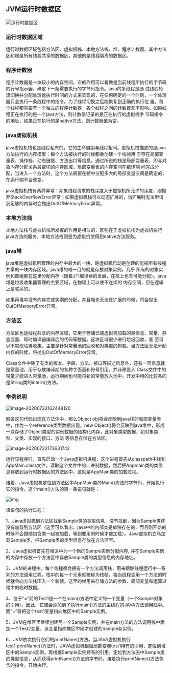 ## JVM运行时数据区

![运行时数据区](https://gitee.com/cdx_dayshow/picBed/raw/master/img/运行时数据区.png)



### 运行时数据区域

运行时数据区域包括方法区、虚拟机栈、本地方法栈、堆、程序计数器。其中方法区和堆是所有线程共享的数据区，其他的是线程隔离的数据区。

### 程序计数器

程序计数器是一块较小的内存空间，它的作用可以看做是当前线程所执行的字节码的行号指示器，确定下一条需要执行的字节码指令。java的多线程是通 过线程轮流切换并分配处理器执行时间的方式来实现的，在任何确定的一个时刻，一个处理器只会执行一条线程中的指令。为了线程切换之后能恢复到正确的执行位 置，每个线程都需要有一个独立的程序计数器，各个线程之间的计数器互不影响。如果线程正在执行的是一个java方法，则计数器记录的是正在执行的虚拟机字 节码指令的地址，如果正在执行的是native方法，则计数器值为空。

### java虚拟机栈

java虚拟机栈也是线程私有的，它的生命周期与线程相同。虚拟机栈描述的是java方法执行的内存模型：每个方法被执行的时候都会创建一个栈帧用 于存在局部变量表、操作栈、动态链接、方法出口等信息。通过所说的栈是局部变量表，即与对象内存分配关系最密切的内存区域。局部变量表的内存空间在编译期 间完成分配，当进入一个方法时，这个方法需要在帧中分配多大的局部变量空间是确定的，在运行期不会改变。

java虚拟机栈有两种异常：如果线程请求的栈深度大于虚拟机所允许的深度，则抛弃StackOverflowError异常；如果虚拟机栈可以动态扩展的，当扩展时无法申请到足够的内存时会抛出OutOfMemoryError异常。

### 本地方法栈

本地方法栈与虚拟机栈所发挥的作用是相似的，区别在于虚拟机栈为虚拟机执行java方法的服务，本地方法栈则是为虚拟机使用到native方法服务。

### java堆

java堆是虚拟机所管理的内存中最大的一块，是虚拟机启动是创建的能被所有线程共享的一块内存区域。java堆的唯一目的就是存放对象实例，几乎 所有的对象实例和数组都在这里分配内存（随着JTI编译器的发展，在栈上也有可能分配）。java堆是垃圾收集器管理的主要区域，在物理上可以使不连续的 内存空间，但在逻辑上是联系的。

如果再堆中没有内存完成实例的分配，并且堆也无法在扩展的时候，将会抛出OutOfMemoryError异常。

### 方法区

方法区也是线程共享的内存区域，它用于存储已被虚拟机加载的类信息、常量、静态变量、即时编译器编译后的代码等数据。这块区域很少进行垃圾回收，甚 至可以不实现垃圾收集，主要是针对常量池的回收和对类型的卸载。当方法区无法分配内存的时候，将抛出OutOfMemoryError异常。

Class文件中除了有类的版本、字段、方法、接口等描述信息外，还有一项信息就是常量池，用于存放编译期的各种字面量和符号引用。并非预置入 Class文件中的常量才能进入常量池，运行期间也可能将新的常量放入池中，开发中用的比较多的是String类的intern()方法。

### 举例说明

![image-20200722162448120](https://gitee.com/cdx_dayshow/picBed/raw/master/img/image-20200722162448120.png)

假设这句代码出现在方法体中，那么Object obj将会反映到java栈的局部变量表中，作为一个reference类型数据出现，new Object()将会反映到java堆中，形成一块存储了Object类型的实例数据的结构化内存，此对象类型数据，如对象类型、父类、实现的接口、方法 等信息存储在方法区。

![image-20200722173631742](https://gitee.com/cdx_dayshow/picBed/raw/master/img/image-20200722173631742.png)

运行该程序时，首先启动一个Java虚拟机进程，这个进程首先从classpath中找到AppMain.class文件，读取这个文件中的二进制数据，然后把Appmain类的类信息存放到运行时数据区的方法区中，这就是AppMain类的加载过程。

 

接着，Java虚拟机定位到方法区中AppMain类的Main()方法的字节码，开始执行它的指令。这个main()方法的第一条语句就是：

 

![img](https://gitee.com/cdx_dayshow/picBed/raw/master/img/wps7TRhqR.jpg) 

 

该语句的执行过程：

 

1、Java虚拟机到方法区找到Sample类的类型信息，没有找到，因为Sample类还没有加载到方法区（这里可以看出，java中的内部类是单独存在的，而且刚开始的时候不会跟随包含类一起被加载，等到要用的时候才被加载）。Java虚拟机立马加载Sample类，把Sample类的类型信息存放在方法区里。

 

2、Java虚拟机首先在堆区中为一个新的Sample实例分配内存, 并在Sample实例的内存中存放一个方法区中存放Sample类的类型信息的内存地址。

 

3、JVM的进程中，每个线程都会拥有一个方法调用栈，用来跟踪线程运行中一系列的方法调用过程，栈中的每一个元素就被称为栈帧，每当线程调用一个方法的时候就会向方法栈压入一个新帧。这里的帧用来存储方法的参数、局部变量和运算过程中的临时数据。

 

4、位于“=”前的Test1是一个在main()方法中定义的一个变量（一个Sample对象的引用），因此，它被会添加到了执行main()方法的主线程的JAVA方法调用栈中。而“=”将把这个test1变量指向堆区中的Sample实例。

 

5、JVM在堆区里继续创建另一个Sample实例，并在main方法的方法调用栈中添加一个Test2变量，该变量指向堆区中刚才创建的Sample新实例。

 

6、JVM依次执行它们的printName()方法。当JAVA虚拟机执行test1.printName()方法时，JAVA虚拟机根据局部变量test1持有的引用，定位到堆区中的Sample实例，再根据Sample实例持有的引用，定位到方法去中Sample类的类型信息，从而获得printName()方法的字节码，接着执行printName()方法包含的指令，开始执行。